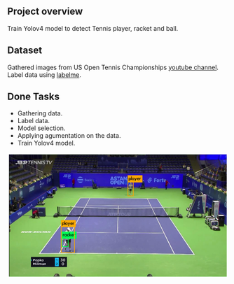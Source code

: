 ## Project overview
Train Yolov4 model to detect Tennis player, racket and ball. 

## Dataset
Gathered images from US Open Tennis Championships [youtube channel](https://www.youtube.com/user/USOPEN).
Label data using [labelme](https://github.com/wkentaro/labelme).

## Done Tasks
- Gathering data. 
- Label data. 
- Model selection. 
- Applying agumentation on the data.
- Train Yolov4 model.

![alt text](https://github.com/Eng-Abdelrahman-M/AI-and-Data-Science/blob/main/Computer%20vision/Tennis%20object%20detection/sample%20output.png)
